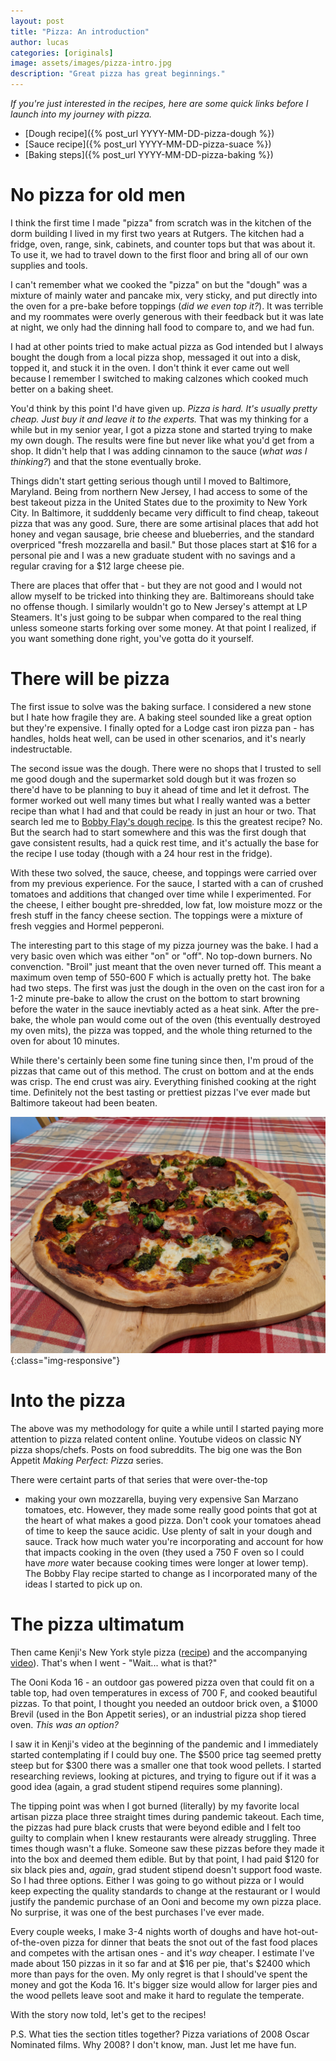 ```yaml
---
layout: post
title: "Pizza: An introduction"
author: lucas
categories: [originals]
image: assets/images/pizza-intro.jpg
description: "Great pizza has great beginnings."
---
```


*If you're just interested in the recipes, here are some quick links before I*
*launch into my journey with pizza.*

- [Dough recipe]({% post_url YYYY-MM-DD-pizza-dough %})
- [Sauce recipe]({% post_url YYYY-MM-DD-pizza-suace %})
- [Baking steps]({% post_url YYYY-MM-DD-pizza-baking %})

# No pizza for old men
I think the first time I made "pizza" from scratch was in the kitchen of the dorm
building I lived in my first two years at Rutgers. The kitchen had a fridge, oven, range,
sink, cabinets, and counter tops but that was about it. To use it, we had to travel down
to the first floor and bring all of our own supplies and tools.

I can't remember what we cooked the "pizza" on but the "dough" was a mixture of mainly
water and pancake mix, very sticky, and put directly into the oven for a pre-bake before
toppings (*did we even top it?*). It was terrible and my roommates were overly generous with
their feedback but it was late at night, we only had the dinning hall food to compare to,
and we had fun.

I had at other points tried to make actual pizza as God intended but I always bought the dough
from a local pizza shop, messaged it out into a disk, topped it, and stuck it in the oven.
I don't think it ever came out well because I remember I switched to making calzones which cooked much
better on a baking sheet.

You'd think by this point I'd have given up. *Pizza is hard. It's usually pretty cheap.*
*Just buy it and leave it to the experts.* That was my thinking for a while but in my senior
year, I got a pizza stone and started trying to make my own dough. The results were fine
but never like what you'd get from a shop. It didn't help that I was adding cinnamon to the sauce
(*what was I thinking?*) and that the stone eventually broke.

Things didn't start getting serious though until I moved to Baltimore, Maryland. Being from northern New Jersey,
I had access to some of the best takeout
pizza in the United States due to the proximity to New York City. In Baltimore,
it sudddenly became very difficult to find cheap, takeout pizza that was
any good. Sure, there are some artisinal places that add hot honey and vegan sausage, brie cheese and blueberries,
and the standard overpriced "fresh mozzarella and basil." But those places start at $16 for a personal pie and
I was a new graduate student with no savings and a regular craving for a $12 large cheese pie.

There are places that offer that - but they are not good and I would not allow myself to be tricked
into thinking they are. Baltimoreans should take no offense though. I similarly wouldn't go to New Jersey's
attempt at LP Steamers. It's just going to be subpar when compared to the real thing unless someone starts forking over some money.
At that point I realized, if you want something done right, you've gotta do it yourself.

# There will be pizza
The first issue to solve was the baking surface. I considered a new stone but I hate how fragile they are. A baking steel
sounded like a great option but they're expensive. I finally opted for a Lodge cast iron pizza pan - has handles, holds heat well,
can be used in other scenarios, and it's nearly indestructable.

The second issue was the dough. There were no shops that I trusted to sell me good dough and the supermarket sold dough but it was frozen
so there'd have to be planning to buy it ahead of time and let it defrost. The former worked out well many times but what I really wanted
was a better recipe than what I had and that could be ready in just an hour or two. That search led me to [Bobby Flay's dough recipe](https://www.foodnetwork.com/recipes/bobby-flay/pizza-dough-recipe-1921714). Is this the greatest recipe? No. But the search had to start somewhere and this was the first dough that 
gave consistent results, had a quick rest time, and it's actually the base for the recipe I use today (though with a 24 hour rest in the fridge).

With these two solved, the sauce, cheese, and toppings were carried over from my previous experience. For the sauce, I started with a can of crushed tomatoes and additions that
changed over time while I experimented. For the cheese, I either bought pre-shredded, low fat, low moisture mozz or the fresh stuff in the fancy cheese
section. The toppings were a mixture of fresh veggies and Hormel pepperoni.

The interesting part to this stage of my pizza journey was the bake. I had a very basic oven which was either "on" or "off".
No top-down burners. No convenction. "Broil" just meant that the oven never turned off. This meant a maximum oven temp of 550-600 F which is actually pretty hot.
The bake had two steps. The first was just the dough in the oven on the cast iron for a 1-2 minute pre-bake to allow the crust on
the bottom to start browning before the water in the sauce inevtiably acted as a heat sink.
After the pre-bake, the whole pan would come out of the oven (this eventually destroyed my oven mits), the pizza was topped,
and the whole thing returned to the oven for about 10 minutes.

While there's certainly been some fine tuning since then, I'm proud of the pizzas that came out of this method. 
The crust on bottom and at the ends was crisp. The end crust was airy. Everything finished cooking at the right time.
Definitely not the best tasting or prettiest pizzas I've ever made but Baltimore takeout had been beaten.

![Hot oven pizza](assets/images/pizza/OGmethod.jpg){:class="img-responsive"}

# Into the pizza

The above was my methodology for quite a while until I started paying more attention to pizza related content online.
Youtube videos on classic NY pizza shops/chefs. Posts on food subreddits. The big
one was the Bon Appetit *Making Perfect: Pizza* series.

There were certaint parts of that series that were over-the-top
- making your own mozzarella, buying very expensive San Marzano tomatoes, etc. However, they
made some really good points that got at the heart of what makes a good pizza. Don't cook your tomatoes ahead of time to keep
the sauce acidic. Use plenty of salt in your dough and sauce. Track how much water you're incorporating and account
for how that impacts cooking in the oven (they used a 750 F oven so I could have *more* water because cooking times were longer at lower temp).
The Bobby Flay recipe started to change as I incorporated many of the ideas I started to pick up on.

# The pizza ultimatum

Then came Kenji's New York style pizza ([recipe](https://www.seriouseats.com/new-york-style-pizza)) and the accompanying
[video](https://www.youtube.com/watch?v=8qU7nRd9fiU)). That's when I went - "Wait... what is that?"

The Ooni Koda 16 - an outdoor gas powered pizza oven that could fit on a table top, had oven temperatures in excess of 700 F,
and cooked beautiful pizzas. To that point, I thought you needed an outdoor brick oven, a $1000 Brevil (used in the Bon Appetit series),
or an industrial pizza shop tiered oven. *This was an option?*

I saw it in Kenji's video at the beginning of the pandemic and I immediately started contemplating
if I could buy one. The $500 price tag seemed pretty steep but for $300 there was a smaller one that took wood pellets. I started
researching reviews, looking at pictures, and trying to figure out if it was a good idea (again, a grad student stipend requires some planning).

The tipping point was when I got burned (literally) by my favorite local artisan pizza place three straight times during pandemic takeout.
Each time, the pizzas had pure black crusts that were beyond edible and I felt too guilty to complain when I knew restaurants
were already struggling. Three times though wasn't a fluke. Someone saw these pizzas before they made it into the box
and deemed them edible. But by that point, I had paid $120 for six black pies and, *again*, grad student stipend doesn't support
food waste. So I had three options.
Either I was going to go without pizza or I would keep expecting the quality standards to change at the restaurant or I would justify the pandemic purchase of an Ooni
and become my own pizza place. No surprise, it was one of the best purchases I've ever made.

Every couple weeks, I make 3-4 nights worth of doughs and have hot-out-of-the-oven pizza for dinner
that beats the snot out of the fast food places and competes with the artisan ones - and it's *way* cheaper.
I estimate I've made about 150 pizzas in it so far and at $16 per pie, that's $2400 which more than pays
for the oven. My only regret is that I should've spent the money and got the Koda 16. It's bigger 
size would allow for larger pies and the wood pellets leave soot and make it hard to regulate the temperate.

With the story now told, let's get to the recipes!

P.S. What ties the section titles together? <span class="spoiler">Pizza variations of 2008 Oscar Nominated films. Why 2008? I don't know, man. Just let me have fun.</span>
